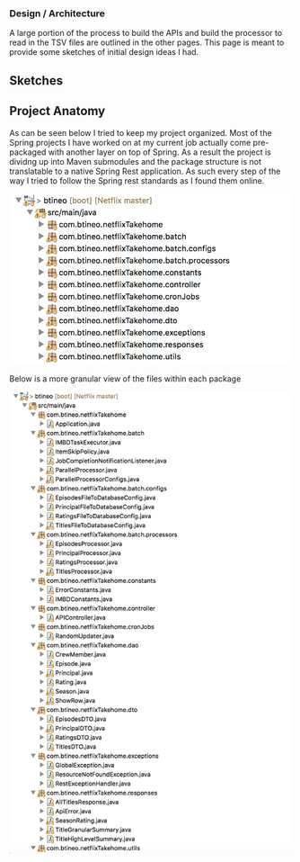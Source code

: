 ### Design / Architecture

A large portion of the process to build the APIs and build the processor to read in the TSV files are outlined in the other pages. This page is meant to provide some sketches of initial design ideas I had.

## Sketches


## Project Anatomy

As can be seen below I tried to keep my project organized. Most of the Spring projects I have worked on at my current job actually come pre-packaged with another layer on top of Spring. As a result the project is dividng up into Maven submodules and the package structure is not translatable to a native Spring Rest application. As such every step of the way I tried to follow the Spring rest standards as I found them online.

![Folder structure](../documentationImages/structure.png)

Below is a more granular view of the files within each package

![Granular Folder structure](../documentationImages/structureGranular.png)

